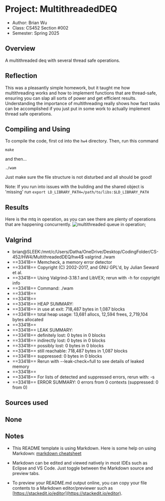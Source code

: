 # Project: MultithreadedDEQ

* Author: Brian Wu
* Class: CS452 Section #002
* Semester: Spring 2025

## Overview

A multithreaded deq with several thread safe operations.

## Reflection

This was a pleasantly simple homework, but it taught me how multithreading works and how to implement functions that are thread-safe, ensuring you can slap all sorts of power and get efficient results. Understanding the importance of multithreading really shows how fast tasks can be accomplished if you just put in some work to actually implement thread safe operations.

## Compiling and Using

To compile the code, first cd into the `hw4` directory.
Then, run this command 

```make```

and then...

```./wam```

Just make sure the file structure is not disturbed and all should be good!

Note: If you run into issues with the building and the shared object is 'missing' run ``` export LD_LIBRARY_PATH=/path/to/libs:$LD_LIBRARY_PATH ```

## Results 

Here is the mtq in operation, as you can see there are plenty of operations that are happening concurrently.
![multithreaded queue in operation](/mtqoperation.png);

## Valgrind
- brian@SLEEK:/mnt/c/Users/Datha/OneDrive/Desktop/CodingFolder/CS-452/HW4/MultithreadedDEQ/hw4$ valgrind ./wam
- ==33418== Memcheck, a memory error detector
- ==33418== Copyright (C) 2002-2017, and GNU GPL'd, by Julian Seward et al.
- ==33418== Using Valgrind-3.18.1 and LibVEX; rerun with -h for copyright info
- ==33418== Command: ./wam
- ==33418== 
- ==33418== 
- ==33418== HEAP SUMMARY:
- ==33418==     in use at exit: 718,487 bytes in 1,087 blocks
- ==33418==   total heap usage: 13,681 allocs, 12,594 frees, 2,719,104 bytes allocated
- ==33418== 
- ==33418== LEAK SUMMARY:
- ==33418==    definitely lost: 0 bytes in 0 blocks
- ==33418==    indirectly lost: 0 bytes in 0 blocks
- ==33418==      possibly lost: 0 bytes in 0 blocks
- ==33418==    still reachable: 718,487 bytes in 1,087 blocks
- ==33418==         suppressed: 0 bytes in 0 blocks
- ==33418== Rerun with --leak-check=full to see details of leaked memory
- ==33418== 
- ==33418== For lists of detected and suppressed errors, rerun with: -s
- ==33418== ERROR SUMMARY: 0 errors from 0 contexts (suppressed: 0 from 0)

## Sources used

None
----------

## Notes

* This README template is using Markdown. Here is some help on using Markdown: 
[markdown cheatsheet](https://github.com/adam-p/markdown-here/wiki/Markdown-Cheatsheet)


* Markdown can be edited and viewed natively in most IDEs such as Eclipse and VS Code. Just toggle
between the Markdown source and preview tabs.

* To preview your README.md output online, you can copy your file contents to a Markdown editor/previewer
such as [https://stackedit.io/editor](https://stackedit.io/editor).
